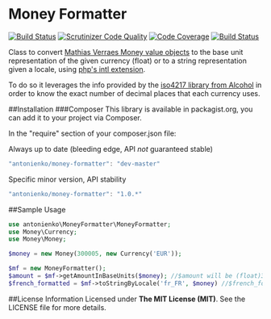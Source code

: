 Money Formatter 
===============
[![Build Status](https://api.shippable.com/projects/55a52332edd7f2c0526c925c/badge?branchName=master)](https://app.shippable.com/projects/55a52332edd7f2c0526c925c/builds/latest)
[![Scrutinizer Code Quality](https://scrutinizer-ci.com/g/antonienko/MoneyFormatter/badges/quality-score.png?b=master)](https://scrutinizer-ci.com/g/antonienko/MoneyFormatter/?branch=master)
[![Code Coverage](https://scrutinizer-ci.com/g/antonienko/MoneyFormatter/badges/coverage.png?b=master)](https://scrutinizer-ci.com/g/antonienko/MoneyFormatter/?branch=master)
[![Build Status](https://scrutinizer-ci.com/g/antonienko/MoneyFormatter/badges/build.png?b=master)](https://scrutinizer-ci.com/g/antonienko/MoneyFormatter/build-status/master)

Class to convert [Mathias Verraes Money value objects](https://github.com/mathiasverraes/money) to the base unit representation
of the given currency (float) or to a string representation given a locale, using [php's intl extension](http://php.net/manual/en/numberformatter.formatcurrency.php).

To do so it leverages the info provided by the [iso4217 library from Alcohol](https://github.com/alcohol/iso4217) in order
to know the exact number of decimal places that each currency uses.

##Installation
###Composer
This library is available in packagist.org, you can add it to your project via Composer.

In the "require" section of your composer.json file:

Always up to date (bleeding edge, API *not* guaranteed stable)
```javascript
"antonienko/money-formatter": "dev-master"
```

Specific minor version, API stability
```javascript
"antonienko/money-formatter": "1.0.*"
```

##Sample Usage
```php
use antonienko\MoneyFormatter\MoneyFormatter;
use Money\Currency;
use Money\Money;

$money = new Money(300005, new Currency('EUR'));

$mf = new MoneyFormatter();
$amount = $mf->getAmountInBaseUnits($money); //$amount will be (float)3000.05
$french_formatted = $mf->toStringByLocale('fr_FR', $money) //$french_formatted will be '3 000,05 €'
```

##License Information
Licensed under __The MIT License (MIT)__. See the LICENSE file for more details.

